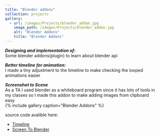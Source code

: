 ```yaml
---
title: "Blender addons"
collection: projects
gallery:
  - url: /images/Projects/blender_addon.jpg  
    image_path: /images/Projects/blender_addon.jpg  
    alt: "Blender Addons"
    title: "Blender Addons"
---
```

***Designing and implementation of:***  
Some blender addons(plugin) to learn about blender api  

***Better timeline for animation:***    
I made a tiny adjustment to the timeline to make checking the looped animations easier  

***Screenshot to Scene***  
As a TA I used blender as a whiteboard program since it has lots of tools in my classes so I made this addon to make adding images from clipboard easy  
{% include gallery caption="Blender Addons" %}  

source code avalible here: 

* [Timeline](https://github.com/mohmehdi/Blender_Better_Scroll_Wheel)    
* [Screen To Blender](https://github.com/mohmehdi/Blender-Clipboard-to-Scene)  





